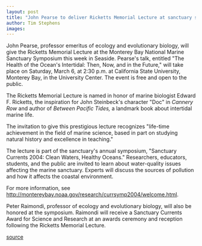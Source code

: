 ```yaml
---
layout: post
title: "John Pearse to deliver Ricketts Memorial Lecture at sanctuary symposium"
author: Tim Stephens
images:
---
```


John Pearse, professor emeritus of ecology and evolutionary biology, will give the Ricketts Memorial Lecture at the Monterey Bay National Marine Sanctuary Symposium this week in Seaside. Pearse's talk, entitled "The Health of the Ocean's Intertidal: Then, Now, and in the Future," will take place on Saturday, March 6, at 2:30 p.m. at California State University, Monterey Bay, in the University Center. The event is free and open to the public.

The Ricketts Memorial Lecture is named in honor of marine biologist Edward F. Ricketts, the inspiration for John Steinbeck's character "Doc" in _Cannery Row_ and author of _Between Pacific Tides,_ a landmark book about intertidal marine life.

The invitation to give this prestigious lecture recognizes "life-time achievement in the field of marine science, based in part on studying natural history and excellence in teaching."  

The lecture is part of the sanctuary's annual symposium, "Sanctuary Currents 2004: Clean Waters, Healthy Oceans." Researchers, educators, students, and the public are invited to learn about water-quality issues affecting the marine sanctuary. Experts will discuss the sources of pollution and how it affects the coastal environment.

For more information, see <http://montereybay.noaa.gov/research/currsymp2004/welcome.html>.  

Peter Raimondi, professor of ecology and evolutionary biology, will also be honored at the symposium. Raimondi will receive a Sanctuary Currents Award for Science and Research at an awards ceremony and reception following the Ricketts Memorial Lecture.  

[source](http://www1.ucsc.edu/currents/03-04/03-01/ricketts.html "Permalink to ricketts")

